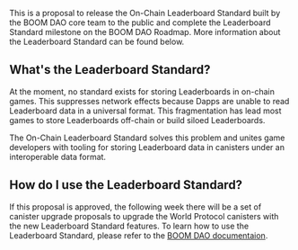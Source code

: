 This is a proposal to release the On-Chain Leaderboard Standard built by the BOOM DAO core team to the public and complete the Leaderboard Standard milestone on the BOOM DAO Roadmap. More information about the Leaderboard Standard can be found below.

## What's the Leaderboard Standard?

At the moment, no standard exists for storing Leaderboards in on-chain games. This suppresses network effects because Dapps are unable to read Leaderboard data in a universal format. This fragmentation has lead most games to store Leaderboards off-chain or build siloed Leaderboards.

The On-Chain Leaderboard Standard solves this problem and unites game developers with tooling for storing Leaderboard data in canisters under an interoperable data format.

## How do I use the Leaderboard Standard?

If this proposal is approved, the following week there will be a set of canister upgrade proposals to upgrade the World Protocol canisters with the new Leaderboard Standard features. To learn how to use the Leaderboard Standard, please refer to the [BOOM DAO documentaion](https://docs.boomdao.xyz/leaderboards).
